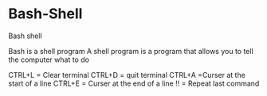 # Bash-Shell
Bash shell

Bash is a shell program
A shell program is a program that allows you to tell the computer what to do


CTRL+L = Clear terminal
CTRL+D = quit terminal
CTRL+A =Curser at the start of a line
CTRL+E = Curser at the end of a line
!! = Repeat last command

